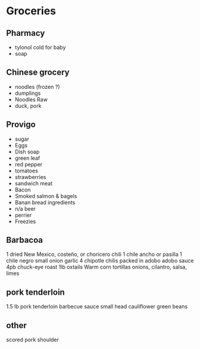 # Groceries

## Pharmacy

- tylonol cold for baby
- soap

## Chinese grocery

- noodles (frozen ?)
- dumplings
- Noodles Raw
- duck, pork

## Provigo

- sugar
- Eggs
- Dish soap
- green leaf
- red pepper
- tomatoes
- strawberries
- sandwich meat
- Bacon
- Smoked salmon & bagels
- Banan bread ingredients
- n/a beer
- perrier
- Freezies

## Barbacoa

1 dried New Mexico, costeño, or choricero chili
1 chile ancho or pasilla
1 chile negro
small onion
garlic
4 chipotle chilis packed in adobo
adobo sauce
4pb chuck-eye roast
1lb oxtails
Warm corn tortillas
onions, cilantro, salsa, limes

## pork tenderloin

1.5 lb pork tenderloin
barbecue sauce
small head cauliflower
green beans

## other

scored pork shoulder
